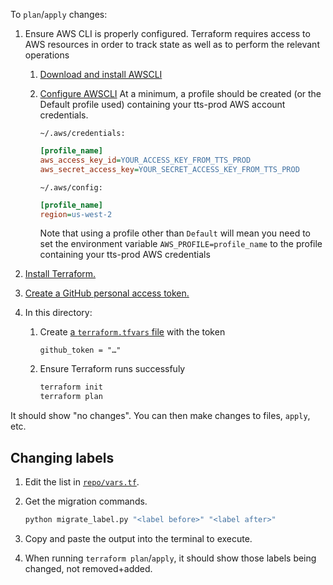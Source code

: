 To `plan`/`apply` changes:

1. Ensure AWS CLI is properly configured. Terraform requires access to AWS resources in order to track state as well as to perform the relevant operations

   1. [Download and install AWSCLI](https://aws.amazon.com/cli/)
   1. [Configure AWSCLI](https://docs.aws.amazon.com/cli/latest/userguide/cli-configure-files.html)
      At a minimum, a profile should be created (or the Default profile used) containing your tts-prod AWS account credentials.

      `~/.aws/credentials:`

      ```ini
      [profile_name]
      aws_access_key_id=YOUR_ACCESS_KEY_FROM_TTS_PROD
      aws_secret_access_key=YOUR_SECRET_ACCESS_KEY_FROM_TTS_PROD
      ```

      `~/.aws/config:`

      ```ini
      [profile_name]
      region=us-west-2
      ```

      Note that using a profile other than `Default` will mean you need to set the environment variable `AWS_PROFILE=profile_name` to the profile containing your tts-prod AWS credentials

1. [Install Terraform.](https://learn.hashicorp.com/tutorials/terraform/install-cli)
1. [Create a GitHub personal access token.](https://github.com/settings/tokens)
1. In this directory:

   1. Create [a `terraform.tfvars` file](https://www.terraform.io/docs/configuration/variables.html#variable-definitions-tfvars-files) with the token

      ```hcl
      github_token = "…"
      ```

   1. Ensure Terraform runs successfuly

      ```sh
      terraform init
      terraform plan
      ```

It should show "no changes". You can then make changes to files, `apply`, etc.

## Changing labels

1. Edit the list in [`repo/vars.tf`](repo/vars.tf).
1. Get the migration commands.

   ```sh
   python migrate_label.py "<label before>" "<label after>"
   ```

1. Copy and paste the output into the terminal to execute.
1. When running `terraform plan`/`apply`, it should show those labels being changed, not removed+added.
